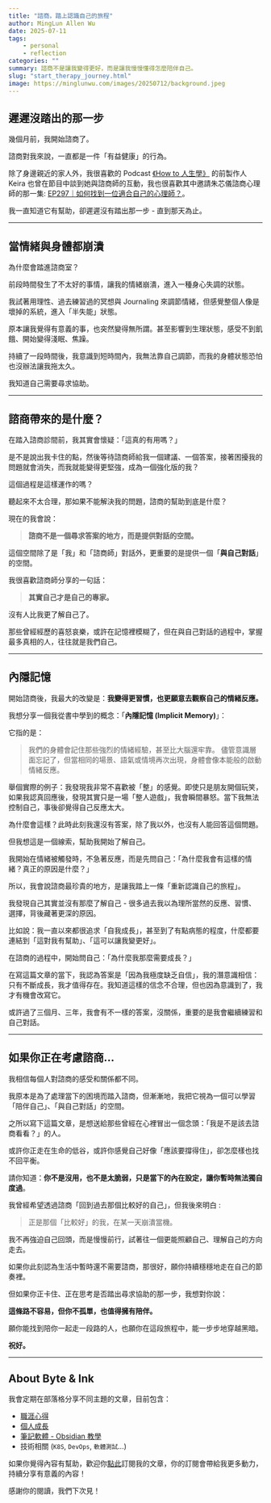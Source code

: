 ```yaml
---
title: "諮商，踏上認識自己的旅程"
author: MingLun Allen Wu
date: 2025-07-11
tags: 
    - personal
    - reflection
categories: ""
summary: 諮商不是讓我變得更好，而是讓我慢慢懂得怎麼陪伴自己。
slug: "start_therapy_journey.html"
image: https://minglunwu.com/images/20250712/background.jpeg
---
```


## 遲遲沒踏出的那一步

幾個月前，我開始諮商了。

諮商對我來說，一直都是一件「有益健康」的行為。

除了身邊親近的家人外，我很喜歡的 Podcast [《How to 人生學》](https://podcasts.apple.com/tw/podcast/%E5%8A%89%E8%BB%92%E7%9A%84how-to%E4%BA%BA%E7%94%9F%E5%AD%B8/id1547950387)
的前製作人 Keira 也曾在節目中談到她與諮商師的互動，我也很喜歡其中邀請朱芯儀諮商心理師的那一集: [EP297｜如何找到一位適合自己的心理師？](https://www.youtube.com/watch?v=fGxcRwwoWzo)。

我一直知道它有幫助，卻遲遲沒有踏出那一步 - 直到那天為止。

---

## 當情緒與身體都崩潰

為什麼會踏進諮商室？

前段時間發生了不太好的事情，讓我的情緒崩潰，進入一種身心失調的狀態。

我試著用理性、過去練習過的冥想與 Journaling 來調節情緒，但感覺整個人像是壞掉的系統，進入「半失能」狀態。

原本讓我覺得有意義的事，也突然變得無所謂。甚至影響到生理狀態，感受不到飢餓、開始變得淺眠、焦躁。

持續了一段時間後，我意識到短時間內，我無法靠自己調節，而我的身體狀態恐怕也沒辦法讓我拖太久。

我知道自己需要尋求協助。

---

## 諮商帶來的是什麼？

在踏入諮商診間前，我其實會懷疑：「這真的有用嗎？」

是不是說出我卡住的點，然後等待諮商師給我一個建議、一個答案，接著困擾我的問題就會消失，而我就能變得更堅強，成為一個強化版的我？

這個過程是這樣運作的嗎？

聽起來不太合理，那如果不能解決我的問題，諮商的幫助到底是什麼？

現在的我會說：

> **諮商不是一個尋求答案的地方，而是提供對話的空間。**

這個空間除了是「我」和「諮商師」對話外，更重要的是提供一個「**與自己對話**」的空間。

我很喜歡諮商師分享的一句話：

> **其實自己才是自己的專家。**

沒有人比我更了解自己了。

那些曾經經歷的喜怒哀樂，或許在記憶裡模糊了，但在與自己對話的過程中，掌握最多真相的人，往往就是我們自己。

---

## 內隱記憶

開始諮商後，我最大的改變是：**我變得更習慣，也更願意去觀察自己的情緒反應。**

我想分享一個我從書中學到的概念：「**內隱記憶 (Implicit Memory)**」：

它指的是：

> 我們的身體會記住那些強烈的情緒經驗，甚至比大腦還牢靠。
> 儘管意識層面忘記了，但當相同的場景、語氣或情境再次出現，身體會像本能般的啟動情緒反應。

舉個實際的例子：我發現我非常不喜歡被「整」的感覺。即使只是朋友開個玩笑，如果我認真回應後，發現其實只是一場「整人遊戲」，我會瞬間暴怒。當下我無法控制自己，事後卻覺得自己反應太大。

為什麼會這樣？此時此刻我還沒有答案，除了我以外，也沒有人能回答這個問題。

但我想這是一個線索，幫助我開始了解自己。

我開始在情緒被觸發時，不急著反應，而是先問自己：「為什麼我會有這樣的情緒？真正的原因是什麼？」

所以，我會說諮商最珍貴的地方，是讓我踏上一條「重新認識自己的旅程」。

我發現自己其實並沒有那麼了解自己 - 很多過去我以為理所當然的反應、習慣、選擇，背後藏著更深的原因。

比如說：我一直以來都很追求「自我成長」，甚至到了有點病態的程度，什麼都要連結到「這對我有幫助」、「這可以讓我變更好」。

在諮商的過程中，開始問自己：「為什麼我那麼需要成長？」

在寫這篇文章的當下，我認為答案是「因為我極度缺乏自信」，我的潛意識相信：只有不斷成長，我才值得存在。我知道這樣的信念不合理，但也因為意識到了，我才有機會改寫它。

或許過了三個月、三年，我會有不一樣的答案，沒關係，重要的是我會繼續練習和自己對話。

---

## 如果你正在考慮諮商…

我相信每個人對諮商的感受和關係都不同。

我原本是為了處理當下的困境而踏入諮商，但漸漸地，我把它視為一個可以學習「陪伴自己」、「與自己對話」的空間。

之所以寫下這篇文章，是想送給那些曾經在心裡冒出一個念頭：「我是不是該去諮商看看？」的人。

或許你正走在生命的低谷，或許你感覺自己好像「應該要撐得住」，卻怎麼樣也找不回平衡。

請你知道：**你不是沒用，也不是太脆弱，只是當下的內在設定，讓你暫時無法獨自度過**。

我曾經希望透過諮商「回到過去那個比較好的自己」，但我後來明白 :

> 正是那個「比較好」的我，在某一天崩潰當機。

我不再強迫自己回頭，而是慢慢前行，試著往一個更能照顧自己、理解自己的方向走去。

如果你此刻認為生活中暫時還不需要諮商，那很好，願你持續穩穩地走在自己的節奏裡。

但如果你正卡住、正在思考是否踏出尋求協助的那一步，我想對你說：

**這條路不容易，但你不孤單，也值得擁有陪伴。**

願你能找到陪你一起走一段路的人，也願你在這段旅程中，能一步步地穿越黑暗。

**祝好。**

---

## About Byte & Ink

我會定期在部落格分享不同主題的文章，目前包含：

- [職涯心得](https://minglunwu.com/tags/career/)
- [個人成長](https://minglunwu.com/categories/weekly-reflection/)
- [筆記軟體 - Obsidian 教學](http://minglunwu.com/categories/obsidian/)
- 技術相關 (`K8S`, `DevOps`, `軟體測試`...)

如果你覺得內容有幫助，歡迎你[點此](https://minglunwu.substack.com/subscribe)訂閱我的文章，你的訂閱會帶給我更多動力，持續分享有意義的內容！

感謝你的閱讀，我們下次見！
